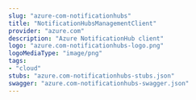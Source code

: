 ```yaml
---
slug: "azure-com-notificationhubs"
title: "NotificationHubsManagementClient"
provider: "azure.com"
description: "Azure NotificationHub client"
logo: "azure.com-notificationhubs-logo.png"
logoMediaType: "image/png"
tags:
- "cloud"
stubs: "azure.com-notificationhubs-stubs.json"
swagger: "azure.com-notificationhubs-swagger.json"
---
```

